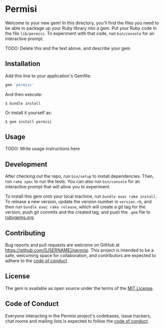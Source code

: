 # Permisi

Welcome to your new gem! In this directory, you'll find the files you need to be able to package up your Ruby library into a gem. Put your Ruby code in the file `lib/permisi`. To experiment with that code, run `bin/console` for an interactive prompt.

TODO: Delete this and the text above, and describe your gem

## Installation

Add this line to your application's Gemfile:

```ruby
gem 'permisi'
```

And then execute:

    $ bundle install

Or install it yourself as:

    $ gem install permisi

## Usage

TODO: Write usage instructions here

## Development

After checking out the repo, run `bin/setup` to install dependencies. Then, run `rake spec` to run the tests. You can also run `bin/console` for an interactive prompt that will allow you to experiment.

To install this gem onto your local machine, run `bundle exec rake install`. To release a new version, update the version number in `version.rb`, and then run `bundle exec rake release`, which will create a git tag for the version, push git commits and the created tag, and push the `.gem` file to [rubygems.org](https://rubygems.org).

## Contributing

Bug reports and pull requests are welcome on GitHub at https://github.com/[USERNAME]/permisi. This project is intended to be a safe, welcoming space for collaboration, and contributors are expected to adhere to the [code of conduct](https://github.com/[USERNAME]/permisi/blob/master/CODE_OF_CONDUCT.md).

## License

The gem is available as open source under the terms of the [MIT License](https://opensource.org/licenses/MIT).

## Code of Conduct

Everyone interacting in the Permisi project's codebases, issue trackers, chat rooms and mailing lists is expected to follow the [code of conduct](https://github.com/[USERNAME]/permisi/blob/master/CODE_OF_CONDUCT.md).

